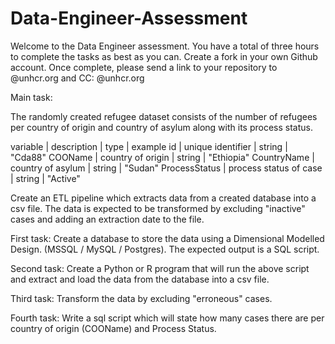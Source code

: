 # Data-Engineer-Assessment
Welcome to the Data Engineer assessment. You have a total of three hours to complete the tasks as best as you can. 
Create a fork in your own Github account.
Once complete, please send a link to your repository to @unhcr.org and CC: @unhcr.org


Main task:

The randomly created refugee dataset consists of the number of refugees per country of origin and country of asylum along with its process status. 

variable | description | type | example
id       | unique identifier | string | "Cda88"
COOName       | country of origin | string | "Ethiopia"
CountryName       | country of asylum | string | "Sudan"
ProcessStatus       | process status of case | string | "Active"

Create an ETL pipeline which extracts data from a created database into a csv file. 
The data is expected to be transformed by excluding "inactive" cases and adding an extraction date to the file. 

First task: Create a database to store the data using a Dimensional Modelled Design. (MSSQL / MySQL / Postgres).
            The expected output is a SQL script. 
            
Second task: Create a Python or R program that will run the above script and extract and load the data from the database into a csv file. 

Third task: Transform the data by excluding "erroneous" cases. 

Fourth task: Write a sql script which will state how many cases there are per country of origin (COOName) and Process Status. 


